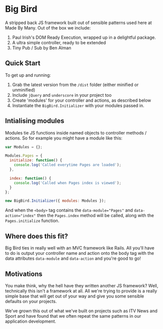 # Big Bird 

A stripped back JS framework built out of sensible patterns used here at Made By Many. Out of the box we include:

1. Paul Irish's DOM Ready Execution, wrapped up in a delightful package.
2. A ultra simple controller, ready to be extended
3. Tiny Pub / Sub by Ben Alman 

## Quick Start

To get up and running:

1. Grab the latest version from the ``/dist`` folder (either minified or unminified)
2. Include ``jQuery`` and ``underscore`` in your project too
3. Create 'modules' for your controller and actions, as described below
4. Instantiate the ``BigBird.Initializer`` with your modules passed in.

## Intialising modules

Modules tie JS functions inside named objects to controller methods / actions. So for example you might have a module like this:

```javascript
var Modules = {};

Modules.Pages = {
  initialize: function() {
    console.log('Called everytime Pages are loaded');
  },

  index: function() {
    console.log('Called when Pages index is viewed');
  }
};

new BigBird.Initializer({ modules: Modules });
```

And when the ``<body>`` tag contains the ``data-module="Pages"`` and ``data-action="index"`` then the ``Pages.index`` method will be called, along with the ``Pages.initialize`` function. 

## Where does this fit?

Big Bird ties in really well with an MVC framework like Rails. All you'll have to do is output your controller name and action onto the body tag with the data attributes ``data-module`` and ``data-action`` and you're good to go!

## Motivations

You make think, why the hell have they written another JS framework? Well, technically this isn't a framework at all. All we're trying to provide is a really simple base that will get out of your way and give you some sensible defaults on your projects. 

We've grown this out of what we've built on projects such as ITV News and Sport and have found that we often repeat the same patterns in our application development.


